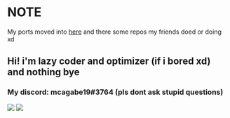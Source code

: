 # NOTE
My ports moved into [here](https://github.com/orgs/MobilePorting/repositories) and there some repos my friends doed or doing xd

## Hi! i'm lazy coder and optimizer (if i bored xd) and nothing bye
### My discord: mcagabe19#3764 (pls dont ask stupid questions)

![](https://github-readme-stats.vercel.app/api?username=mcagabe19&show_icons=true&theme=aura_dark)
![](https://github-readme-stats.vercel.app/api/top-langs/?username=mcagabe19&layout=compact&show_icons=true&theme=aura_dark)
